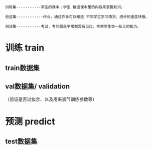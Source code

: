 ```
训练集-----------学生的课本；学生 根据课本里的内容来掌握知识。

验证集------------作业，通过作业可以知道 不同学生学习情况、进步的速度快慢。

测试集-----------考试，考的题是平常都没有见过，考察学生举一反三的能力。
```
# 训练 train
## train数据集

## val数据集/ validation
（验证是否过拟合、以及用来调节训练参数等）

# 预测 predict
## test数据集

